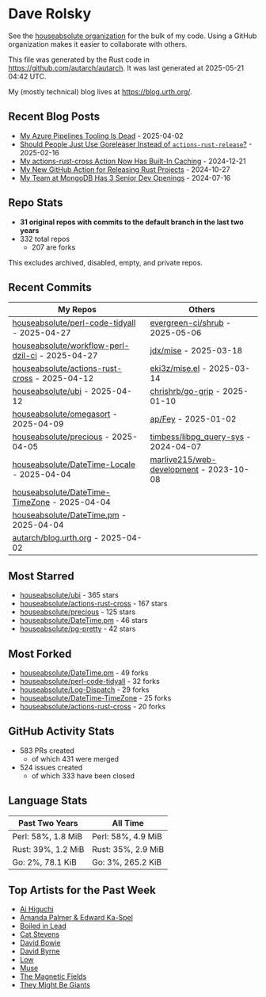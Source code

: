 
# Dave Rolsky

See the [houseabsolute organization](https://github.com/houseabsolute) for the
bulk of my code. Using a GitHub organization makes it easier to collaborate
with others.

This file was generated by the Rust code in
https://github.com/autarch/autarch. It was last generated at 2025-05-21 04:42 UTC.

My (mostly technical) blog lives at https://blog.urth.org/.

## Recent Blog Posts

- [My Azure Pipelines Tooling Is Dead](https://blog.urth.org/2025/04/02/my-azure-pipelines-tooling-is-dead/) - 2025-04-02
- [Should People Just Use Goreleaser Instead of `actions-rust-release`?](https://blog.urth.org/2025/02/16/should-people-just-use-goreleaser-instead-of-actions-rust-release/) - 2025-02-16
- [My actions-rust-cross Action Now Has Built-In Caching](https://blog.urth.org/2024/12/21/my-actions-rust-cross-action-now-has-built-in-caching/) - 2024-12-21
- [My New GitHub Action for Releasing Rust Projects](https://blog.urth.org/2024/10/27/my-new-github-action-for-releasing-rust-projects/) - 2024-10-27
- [My Team at MongoDB Has 3 Senior Dev Openings](https://blog.urth.org/2024/07/16/my-team-at-mongodb-has-3-senior-dev-openings/) - 2024-07-16


## Repo Stats
- **31 original repos with commits to the default branch in the last two years**
- 332 total repos
  - 207 are forks

This excludes archived, disabled, empty, and private repos.

## Recent Commits
| My Repos | Others |
|----------|--------|
| [houseabsolute/perl-code-tidyall](https://github.com/houseabsolute/perl-code-tidyall) - 2025-04-27              | [evergreen-ci/shrub](https://github.com/evergreen-ci/shrub) - 2025-05-06                |
| [houseabsolute/workflow-perl-dzil-ci](https://github.com/houseabsolute/workflow-perl-dzil-ci) - 2025-04-27              | [jdx/mise](https://github.com/jdx/mise) - 2025-03-18                |
| [houseabsolute/actions-rust-cross](https://github.com/houseabsolute/actions-rust-cross) - 2025-04-12              | [eki3z/mise.el](https://github.com/eki3z/mise.el) - 2025-03-14                |
| [houseabsolute/ubi](https://github.com/houseabsolute/ubi) - 2025-04-12              | [chrishrb/go-grip](https://github.com/chrishrb/go-grip) - 2025-01-10                |
| [houseabsolute/omegasort](https://github.com/houseabsolute/omegasort) - 2025-04-09              | [ap/Fey](https://github.com/ap/Fey) - 2025-01-02                |
| [houseabsolute/precious](https://github.com/houseabsolute/precious) - 2025-04-05              | [timbess/libpg_query-sys](https://github.com/timbess/libpg_query-sys) - 2024-04-07                |
| [houseabsolute/DateTime-Locale](https://github.com/houseabsolute/DateTime-Locale) - 2025-04-04              | [marlive215/web-development](https://github.com/marlive215/web-development) - 2023-10-08                |
| [houseabsolute/DateTime-TimeZone](https://github.com/houseabsolute/DateTime-TimeZone) - 2025-04-04              |                 |
| [houseabsolute/DateTime.pm](https://github.com/houseabsolute/DateTime.pm) - 2025-04-04              |                 |
| [autarch/blog.urth.org](https://github.com/autarch/blog.urth.org) - 2025-04-02              |                 |


## Most Starred
- [houseabsolute/ubi](https://github.com/houseabsolute/ubi) - 365 stars
- [houseabsolute/actions-rust-cross](https://github.com/houseabsolute/actions-rust-cross) - 167 stars
- [houseabsolute/precious](https://github.com/houseabsolute/precious) - 125 stars
- [houseabsolute/DateTime.pm](https://github.com/houseabsolute/DateTime.pm) - 46 stars
- [houseabsolute/pg-pretty](https://github.com/houseabsolute/pg-pretty) - 42 stars


## Most Forked
- [houseabsolute/DateTime.pm](https://github.com/houseabsolute/DateTime.pm) - 49 forks
- [houseabsolute/perl-code-tidyall](https://github.com/houseabsolute/perl-code-tidyall) - 32 forks
- [houseabsolute/Log-Dispatch](https://github.com/houseabsolute/Log-Dispatch) - 29 forks
- [houseabsolute/DateTime-TimeZone](https://github.com/houseabsolute/DateTime-TimeZone) - 25 forks
- [houseabsolute/actions-rust-cross](https://github.com/houseabsolute/actions-rust-cross) - 20 forks


## GitHub Activity Stats
- 583 PRs created
  - of which 431 were merged
- 524 issues created
  - of which 333 have been closed

## Language Stats
| Past Two Years        | All Time                |
|-----------------------|-------------------------|
| Perl: 58%, 1.8 MiB              | Perl: 58%, 4.9 MiB                |
| Rust: 39%, 1.2 MiB              | Rust: 35%, 2.9 MiB                |
| Go: 2%, 78.1 KiB              | Go: 3%, 265.2 KiB                |


## Top Artists for the Past Week
* [Ai Higuchi](https://musicbrainz.org/search?query=Ai%20Higuchi&amp;type=artist&amp;method=indexed)
* [Amanda Palmer &amp; Edward Ka-Spel](https://musicbrainz.org/search?query=Amanda%20Palmer%20%26%20Edward%20Ka-Spel&amp;type=artist&amp;method=indexed)
* [Boiled in Lead](https://musicbrainz.org/artist/a22d7273-a0ec-4d1d-946b-6deede29886d)
* [Cat Stevens](https://musicbrainz.org/artist/e2345fdf-2be7-47c5-a6dd-be64353ad134)
* [David Bowie](https://musicbrainz.org/artist/5441c29d-3602-4898-b1a1-b77fa23b8e50)
* [David Byrne](https://musicbrainz.org/artist/d4659efb-b8eb-4f03-95e9-f69ce35967a9)
* [Low](https://musicbrainz.org/artist/92de643f-fa8f-4e68-b627-4376711b7b33)
* [Muse](https://musicbrainz.org/artist/9c9f1380-2516-4fc9-a3e6-f9f61941d090)
* [The Magnetic Fields](https://musicbrainz.org/artist/3ff72a59-f39d-411d-9f93-2d4a86413013)
* [They Might Be Giants](https://musicbrainz.org/artist/183d6ef6-e161-47ff-9085-063c8b897e97)

